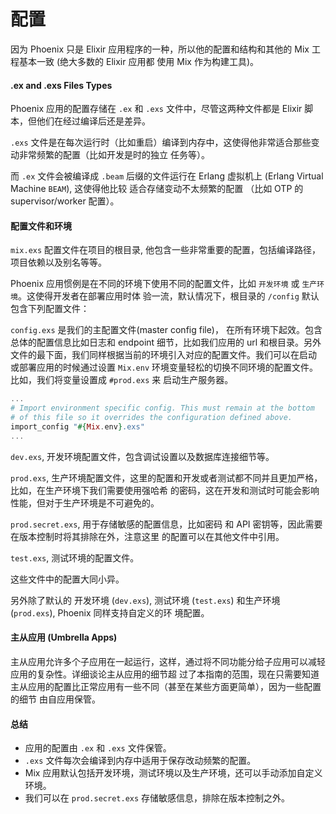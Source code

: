 # 配置

因为 Phoenix 只是 Elixir 应用程序的一种，所以他的配置和结构和其他的 Mix 工程基本一致 (绝大多数的 Elixir 应用都
使用 Mix 作为构建工具)。

#### .ex and .exs Files Types

Phoenix 应用的配置存储在 `.ex` 和 `.exs` 文件中，尽管这两种文件都是 Elixir 脚本，但他们在经过编译后还是差异。

`.exs` 文件是在每次运行时（比如重启）编译到内存中，这使得他非常适合那些变动非常频繁的配置（比如开发是时的独立
任务等）。

而 `.ex` 文件会被编译成 `.beam` 后缀的文件运行在 Erlang 虚拟机上 (Erlang Virtual Machine `BEAM`), 这使得他比较
适合存储变动不太频繁的配置 （比如 OTP 的 supervisor/worker 配置）。

#### 配置文件和环境

`mix.exs` 配置文件在项目的根目录, 他包含一些非常重要的配置，包括编译路径，项目依赖以及别名等等。

Phoenix 应用惯例是在不同的环境下使用不同的配置文件，比如 `开发环境` 或 `生产环境`。这使得开发者在部署应用时体
验一流，默认情况下，根目录的 `/config` 默认包含下列配置文件：

`config.exs` 是我们的主配置文件(master config file)， 在所有环境下起效。包含总体的配置信息比如日志和 endpoint
细节，比如我们应用的 url 和根目录。另外文件的最下面，我们同样根据当前的环境引入对应的配置文件。我们可以在启动
或部署应用的时候通过设置 `Mix.env` 环境变量轻松的切换不同环境的配置文件。比如，我们将变量设置成 `#prod.exs` 来
启动生产服务器。


```elixir
...
# Import environment specific config. This must remain at the bottom
# of this file so it overrides the configuration defined above.
import_config "#{Mix.env}.exs"
...
```

`dev.exs`, 开发环境配置文件，包含调试设置以及数据库连接细节等。

`prod.exs`, 生产环境配置文件，这里的配置和开发或者测试都不同并且更加严格，比如，在生产环境下我们需要使用强哈希
的密码，这在开发和测试时可能会影响性能，但对于生产环境是不可避免的。

`prod.secret.exs`, 用于存储敏感的配置信息，比如密码 和 API 密钥等，因此需要在版本控制时将其排除在外，注意这里
的配置可以在其他文件中引用。

`test.exs`, 测试环境的配置文件。

这些文件中的配置大同小异。

另外除了默认的 开发环境 (`dev.exs`), 测试环境 (`test.exs`) 和生产环境 (`prod.exs`), Phoenix 同样支持自定义的环
境配置。

#### 主从应用 (Umbrella Apps)

主从应用允许多个子应用在一起运行，这样，通过将不同功能分给子应用可以减轻应用的复杂性。详细谈论主从应用的细节超
过了本指南的范围，现在只需要知道主从应用的配置比正常应用有一些不同（甚至在某些方面更简单），因为一些配置的细节
由自应用保管。

#### 总结

- 应用的配置由 `.ex` 和 `.exs` 文件保管。
- `.exs` 文件每次会编译到内存中适用于保存改动频繁的配置。
- Mix 应用默认包括开发环境，测试环境以及生产环境，还可以手动添加自定义环境。
- 我们可以在 `prod.secret.exs` 存储敏感信息，排除在版本控制之外。
